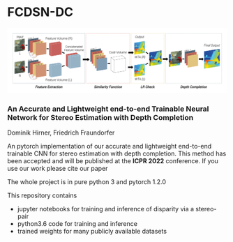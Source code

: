 # FCDSN-DC
![Teaser image](./docs/Network_header.png)
### An Accurate and Lightweight end-to-end Trainable Neural Network for Stereo Estimation with Depth Completion
Dominik Hirner, Friedrich Fraundorfer

An pytorch implementation of our accurate and lightweight end-to-end trainable CNN for stereo estimation with depth completion.
This method has been accepted and will be published at the **ICPR 2022** conference. If you use our work please cite our paper

The whole project is in pure python 3 and pytorch 1.2.0

This repository contains

- jupyter notebooks for training and inference of disparity via a stereo-pair
- python3.6 code for training and inference
- trained weights for many publicly available datasets

